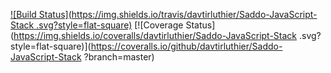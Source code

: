 [![Build Status](https://img.shields.io/travis/davtirluthier/Saddo-JavaScript-Stack
.svg?style=flat-square)](https://travis-ci.org/davtirluthier/Saddo-JavaScript-Stack)
[![Coverage Status](https://img.shields.io/coveralls/davtirluthier/Saddo-JavaScript-Stack
.svg?style=flat-square)](https://coveralls.io/github/davtirluthier/Saddo-JavaScript-Stack
?branch=master)